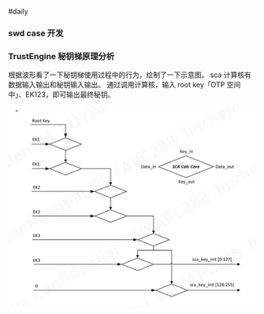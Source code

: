 #daily

### swd case 开发

### TrustEngine 秘钥梯原理分析

根据波形看了一下秘钥梯使用过程中的行为，绘制了一下示意图。
sca 计算核有数据输入输出和秘钥输入输出。
通过调用计算核，输入 root key「OTP 空间中」、EK123，即可输出最终秘钥。

![](https://raw.githubusercontent.com/lllincx/IMG/master/Snipaste_2025-08-12_16-38-52.png)
